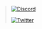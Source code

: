 >
> [![Discord](https://img.shields.io/badge/Discord-@corcc-44f.svg)](https://discord.gg/RxzT89NFmt)
> 
> [![Twitter](https://img.shields.io/badge/Twitter-@corcc_tweet-48f.svg)](https://twitter.com/corcc_tweet)
>